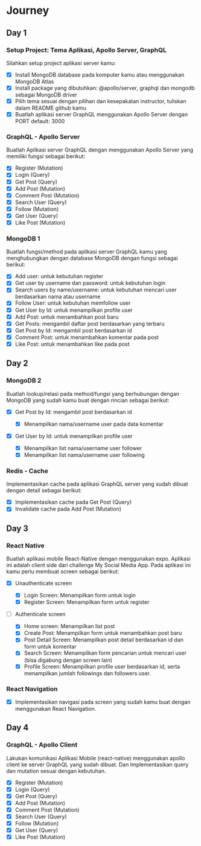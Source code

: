# Journey

## Day 1

### Setup Project: Tema Aplikasi, Apollo Server, GraphQL

Silahkan setup project aplikasi server kamu:

- [x] Install MongoDB database pada komputer kamu atau menggunakan MongoDB Atlas
- [x] Install package yang dibutuhkan: @apollo/server, graphql dan mongodb sebagai MongoDB driver
- [x] Pilih tema sesuai dengan pilihan dan kesepakatan instructor, tuliskan dalam README github kamu
- [x] Buatlah aplikasi server GraphQL menggunakan Apollo Server dengan PORT default: 3000

### GraphQL - Apollo Server

Buatlah Aplikasi server GraphQL dengan menggunakan Apollo Server yang memiliki fungsi sebagai berikut:

- [x] Register (Mutation)
- [x] Login (Query)
- [x] Get Post (Query)
- [x] Add Post (Mutation)
- [x] Comment Post (Mutation)
- [x] Search User (Query)
- [x] Follow (Mutation)
- [x] Get User (Query)
- [x] Like Post (Mutation)

### MongoDB 1

Buatlah fungsi/method pada aplikasi server GraphQL kamu yang menghubungkan dengan database MongoDB dengan fungsi sebagai berikut:

- [x] Add user: untuk kebutuhan register
- [x] Get user by username dan password: untuk kebutuhan login
- [x] Search users by name/username: untuk kebutuhan mencari user berdasarkan nama atau username
- [x] Follow User: untuk kebutuhan memfollow user
- [x] Get User by Id: untuk menampilkan profile user
- [x] Add Post: untuk menambahkan post baru
- [x] Get Posts: mengambil daftar post berdasarkan yang terbaru
- [x] Get Post by Id: mengambil post berdasarkan id
- [x] Comment Post: untuk menambahkan komentar pada post
- [x] Like Post: untuk menambahkan like pada post

## Day 2

### MongoDB 2

Buatlah lookup/relasi pada method/fungsi yang berhubungan dengan MongoDB yang sudah kamu buat dengan rincian sebagai berikut:

- [x] Get Post by Id: mengambil post berdasarkan id

  - [x] Menampilkan nama/username user pada data komentar

- [x] Get User by Id: untuk menampilkan profile user
  - [x] Menampilkan list nama/username user follower
  - [x] Menampilkan list nama/username user following

### Redis - Cache

Implementasikan cache pada aplikasi GraphQL server yang sudah dibuat dengan detail sebagai berikut:

- [x] Implementasikan cache pada Get Post (Query)
- [x] Invalidate cache pada Add Post (Mutation)

## Day 3

### React Native

Buatlah aplikasi mobile React-Native dengan menggunakan expo. Aplikasi ini adalah client side dari challenge My Social Media App.
Pada aplikasi ini kamu perlu membuat screen sebagai berikut:

- [x] Unauthenticate screen

  - [x] Login Screen: Menampilkan form untuk login
  - [x] Register Screen: Menampilkan form untuk register

- [ ] Authenticate screen
  - [x] Home screen: Menampilkan list post
  - [x] Create Post: Menampilkan form untuk menambahkan post baru
  - [x] Post Detail Screen: Menampilkan post detail berdasarkan id dan form untuk komentar
  - [x] Search Screen: Menampilkan form pencarian untuk mencari user (bisa digabung dengan screen lain)
  - [x] Profile Screen: Menampilkan profile user berdasarkan id, serta menampilkan jumlah followings dan followers user.

### React Navigation

- [x] Implementasikan navigasi pada screen yang sudah kamu buat dengan menggunakan React Navigation.

## Day 4

### GraphQL - Apollo Client

Lakukan komunikasi Aplikasi Mobile (react-native) menggunakan apollo client ke server GraphQL yang sudah dibuat. Dan Implementasikan query dan mutation sesuai dengan kebutuhan.

- [x] Register (Mutation)
- [x] Login (Query)
- [x] Get Post (Query)
- [x] Add Post (Mutation)
- [x] Comment Post (Mutation)
- [x] Search User (Query)
- [x] Follow (Mutation)
- [x] Get User (Query)
- [x] Like Post (Mutation)

